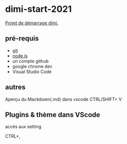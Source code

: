 # dimi-start-2021
[Projet de démarrage dimi.](https://github.com/baibrahimaparis/dimi-start-2021/)

## pré-requis
- [git](https://nodejs.org)
- [node.js](https://nodejs.org)
- un compte github
- google chrome dev
- Visual Studio Code


## autres 
Aperçu du Mackdown(.md) dans vscode 
CTRL/SHIFT+ V

## Plugins & thème dans VScode 
accés aux setting 

CTRL+,

